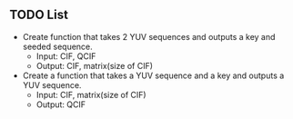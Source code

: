 ## TODO List
* Create function that takes 2 YUV sequences and outputs a key and seeded sequence.
  * Input: CIF, QCIF
  * Output: CIF, matrix(size of CIF)
* Create a function that takes a YUV sequence and a key and outputs a YUV sequence.
  * Input: CIF, matrix(size of CIF)
  * Output: QCIF
